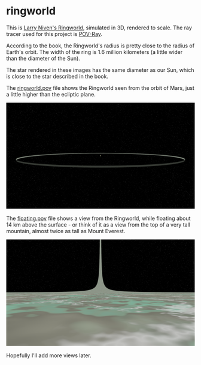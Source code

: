 # ringworld
This is [Larry Niven's Ringworld](https://en.wikipedia.org/wiki/Ringworld), simulated in 3D, rendered to scale. The ray tracer used for this project is [POV-Ray](http://www.povray.org/).

According to the book, the Ringworld's radius is pretty close to the radius of Earth's orbit. The width of the ring is 1.6 million kilometers (a little wider than the diameter of the Sun).

The star rendered in these images has the same diameter as our Sun, which is close to the star described in the book.

The [ringworld.pov](/ringworld.pov) file shows the Ringworld seen from the orbit of Mars, just a little higher than the ecliptic plane.

![Ringworld](/ringworld.png)

The [floating.pov](/floating.pov) file shows a view from the Ringworld, while floating about 14 km above the surface - or think of it as a view from the top of a very tall mountain, almost twice as tall as Mount Everest.

![floating](/floating.png)

Hopefully I'll add more views later.
